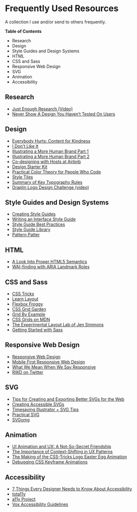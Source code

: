 # Frequently Used Resources
A collection I use and/or send to others frequently.

**Table of Contents**
* Research
* Design
* Style Guides and Design Systems
* HTML
* CSS and Sass
* Responsive Web Design
* SVG
* Animation
* Accessibility

## Research
* [Just Enough Research (Video)](https://medium.com/research-things/just-enough-research-b253a32e8d28)
* [Never Show A Design You Haven’t Tested On Users](https://alistapart.com/article/never-show-a-design-you-havent-tested-on-users)

## Design
* [Everybody Hurts: Content for Kindness](http://www.sarawb.com/2015/09/10/everybody-hurts-content-for-kindness/)
* [I Don't Like It](https://alistapart.com/column/i-dont-like-it)
* [Illustrating a More Human Brand Part 1](https://medium.com/dropbox-design/illustrating-a-more-human-brand-part-1-e1cfe3c28d9)
* [Illustrating a More Human Brand Part 2](https://medium.com/dropbox-design/illustrating-a-more-human-brand-part-2-d2e9494cc8a3)
* [Co-designing with Hosts at Airbnb](https://medium.com/airbnb-design/co-designing-with-hosts-e1f0d389f4ee)
* [Design Starter Kit](http://samkapila.com/design-starter-kit/)
* [Practical Color Theory for People Who Code](https://tallys.github.io/color-theory/)
* [Style Tiles](http://styletil.es/)
* [Summary of Key Typography Rules](http://practicaltypography.com/summary-of-key-rules.html)
* [Draplin Logo Design Challenge (video)](https://www.youtube.com/watch?v=zOPA0NaeTBk)

## Style Guides and Design Systems
* [Creating Style Guides](https://alistapart.com/article/creating-style-guides)
* [Writing an Interface Style Guide](https://alistapart.com/article/writingainterfacestyleguide)
* [Style Guide Best Practices](http://bradfrost.com/blog/post/style-guide-best-practices/)
* [Style Guide Library](http://styleguides.io/)
* [Pattern Patter](https://ethanmarcotte.com/wrote/pattern-patter/)

## HTML
* [A Look Into Proper HTML5 Semantics](http://www.hongkiat.com/blog/html-5-semantics/)
* [WAI-finding with ARIA Landmark Roles](https://alistapart.com/column/wai-finding-with-aria-landmark-roles)

## CSS and Sass
* [CSS Tricks](https://css-tricks.com/)
* [Learn Layout](http://learnlayout.com/)
* [Flexbox Froggy](http://flexboxfroggy.com/)
* [CSS Grid Garden](http://cssgridgarden.com/)
* [Grid By Example](https://gridbyexample.com/examples/)
* [CSS Grids on MDN](https://developer.mozilla.org/en-US/docs/Learn/CSS/CSS_layout/Grids)
* [The Experimental Layout Lab of Jen Simmons](http://labs.jensimmons.com/)
* [Getting Started with Sass](https://alistapart.com/article/getting-started-with-sass)

## Responsive Web Design
* [Responsive Web Design](https://alistapart.com/article/responsive-web-design)
* [Mobile First Responsive Web Design](http://bradfrost.com/blog/web/mobile-first-responsive-web-design/)
* [What We Mean When We Say Responsive](https://alistapart.com/column/what-we-mean-when-we-say-responsive)
* [RWD on Twitter](https://twitter.com/rwd)

## SVG
* [Tips for Creating and Exporting Better SVGs for the Web](http://www.sarasoueidan.com/blog/svg-tips-for-designers/)
* [Creating Accessible SVGs](https://www.sitepoint.com/tips-accessible-svg/)
* [Timesaving Illustrator + SVG Tips](http://valhead.com/2015/08/19/timesaving-illustrator-svg-tips)
* [Practical SVG](https://alistapart.com/article/practical-svg)
* [SVGomg](https://jakearchibald.github.io/svgomg/)

## Animation
* [UI Animation and UX: A Not-So-Secret Friendship](https://alistapart.com/article/ui-animation-and-ux-a-not-so-secret-friendship)
* [The Importance of Context-Shifting in UX Patterns](https://css-tricks.com/the-importance-of-context-shifting-in-ux-patterns/)
* [The Making of the CSS-Tricks Logo Easter Egg Animation](https://css-tricks.com/the-making-of-the-css-tricks-logo-easter-egg-animation/)
* [Debugging CSS Keyframe Animations](https://css-tricks.com/debugging-css-keyframe-animations/)


## Accessibility
* [7 Things Every Designer Needs to Know About Accessibility](https://medium.com/salesforce-ux/7-things-every-designer-needs-to-know-about-accessibility-64f105f0881b)
* [tota11y](http://khan.github.io/tota11y/)
* [a11y Project](http://a11yproject.com/)
* [Vox Accessibility Guidelines](http://accessibility.voxmedia.com/)